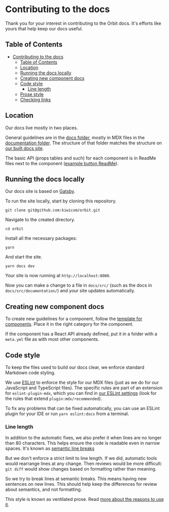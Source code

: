 # Contributing to the docs

Thank you for your interest in contributing to the Orbit docs.
It's efforts like yours that help keep our docs useful.

## Table of Contents

- [Contributing to the docs](#contributing-to-the-docs)
  - [Table of Contents](#table-of-contents)
  - [Location](#location)
  - [Running the docs locally](#running-the-docs-locally)
  - [Creating new component docs](#creating-new-component-docs)
  - [Code style](#code-style)
    - [Line length](#line-length)
  - [Prose style](#prose-style)
  - [Checking links](#checking-links)

## Location

Our docs live mostly in two places.

General guidelines are in the [docs folder](../../docs),
mostly in MDX files in the [documentation folder](../../docs/src/documentation).
The structure of that folder matches the structure on [our built docs site](https://orbit.kiwi).

The basic API (props tables and such) for each component
is in ReadMe files next to the component
([example button ReadMe](https://github.com/kiwicom/orbit/blob/master/packages/orbit-components/src/Button/README.md)).

## Running the docs locally

Our docs site is based on [Gatsby](https://www.gatsbyjs.com/docs/).

To run the site locally, start by cloning this repository.

```shell
git clone git@github.com:kiwicom/orbit.git
```

Navigate to the created directory.

```shell
cd orbit
```

Install all the necessary packages:

```shell
yarn
```

And start the site.

```shell
yarn docs dev
```

Your site is now running at `http://localhost:8000`.

Now you can make a change to a file in `docs/src/` (such as the docs in `docs/src/documentation/`)
and your site updates automatically.

## Creating new component docs

To create new guidelines for a component,
follow the [template for components](https://github.com/kiwicom/orbit/blob/master/docs/src/documentation/03-components/component.md.template).
Place it in the right category for the component.

If the component has a React API already defined,
put it in a folder with a `meta.yml` file as with most other components.

## Code style

To keep the files used to build our docs clear, we enforce standard Markdown code styling.

We use [ESLint](https://eslint.org/) to enforce the style for our MDX files
(just as we do for our JavaScript and TypeScript files).
The specific rules are part of an extension for `eslint-plugin-mdx`,
which you can find in [our ESLint settings](../../.eslintrc.js)
(look for the rules that extend `plugin:mdx/recommended`).

To fix any problems that can be fixed automatically,
you can use an ESLint plugin for your IDE
or run `yarn eslint:docs` from a terminal.

### Line length

In addition to the automatic fixes,
we also prefer it when lines are no longer than 80 characters.
This helps ensure the code is readable even in narrow spaces.
It's known as [semantic line breaks](https://sembr.org/)

But we don't enforce a strict limit to line length.
If we did, automatic tools would rearrange lines at any change.
Then reviews would be more difficult:
`git diff` would show changes based on formatting rather than meaning.

So we try to break lines at semantic breaks.
This means having new sentences on new lines.
This should help keep the differences for review about semantics,
and not formatting.

This style is known as ventilated prose.
Read [more about the reasons to use it](https://asciidoctor.org/docs/asciidoc-recommended-practices/#one-sentence-per-line).
